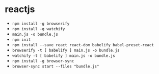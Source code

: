 # reactjs

- `npm install -g browserify`
- `npm install -g watchify`
- `main.js -o bundle.js`
- `npm init`
- `npm install --save react react-dom babelify babel-preset-react`
- `browserify -t [ babelify ] main.js -o bundle.js`
- `watchify -t [ babelify ] main.js -o bundle.js`
- `npm install -g browser-sync`
- `browser-sync start --files "bundle.js"`

